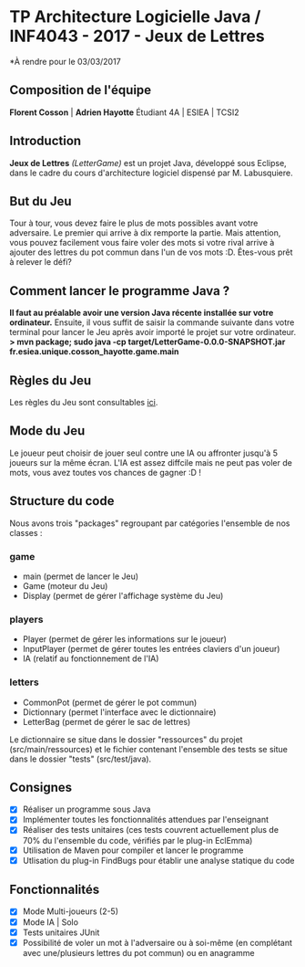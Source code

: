 # TP Architecture Logicielle Java / INF4043 - 2017 - Jeux de Lettres
*À rendre pour le 03/03/2017

## Composition de l'équipe
**Florent Cosson** | **Adrien Hayotte**
Étudiant 4A | ESIEA | TCSI2

## Introduction
**Jeux de Lettres** *(LetterGame)* est un projet Java, développé sous Eclipse, dans le cadre du cours d'architecture logiciel dispensé par M. Labusquiere.

## But du Jeu
Tour à tour, vous devez faire le plus de mots possibles avant votre adversaire. Le premier qui arrive à dix remporte la partie. Mais attention, vous pouvez facilement vous faire voler des mots si votre rival arrive à ajouter des lettres du pot commun dans l'un de vos mots :D. Êtes-vous prêt à relever le défi?

## Comment lancer le programme Java ?
**Il faut au préalable avoir une version Java récente installée sur votre ordinateur.**
Ensuite, il vous suffit de saisir la commande suivante dans votre terminal pour lancer le Jeu après avoir importé le projet sur votre ordinateur.
**> mvn package; sudo java -cp target/LetterGame-0.0.0-SNAPSHOT.jar fr.esiea.unique.cosson_hayotte.game.main**

## Règles du Jeu
Les règles du Jeu sont consultables [ici](https://github.com/MLabusquiere/TP_4A_2017_Letter_Game/blob/master/Readme.md).

## Mode du Jeu
Le joueur peut choisir de jouer seul contre une IA ou affronter jusqu'à 5 joueurs sur la même écran.
L'IA est assez diffcile mais ne peut pas voler de mots, vous avez toutes vos chances de gagner :D !

## Structure du code
Nous avons trois "packages" regroupant par catégories l'ensemble de nos classes :
### game
- main (permet de lancer le Jeu)
- Game (moteur du Jeu)
- Display (permet de gérer l'affichage système du Jeu)
### players
- Player (permet de gérer les informations sur le joueur)
- InputPlayer (permet de gérer toutes les entrées claviers d'un joueur)
- IA (relatif au fonctionnement de l'IA)
### letters
- CommonPot (permet de gérer le pot commun)
- Dictionnary (permet l'interface avec le dictionnaire)
- LetterBag (permet de gérer le sac de lettres)

Le dictionnaire se situe dans le dossier "ressources" du projet (src/main/ressources) et le fichier contenant l'ensemble des tests se situe dans le dossier "tests" (src/test/java).

## Consignes
- [x] Réaliser un programme sous Java
- [x] Implémenter toutes les fonctionnalités attendues par l'enseignant
- [x] Réaliser des tests unitaires (ces tests couvrent actuellement plus de 70% du l'ensemble du code, vérifiés par le plug-in EclEmma)
- [x] Utilisation de Maven pour compiler et lancer le programme
- [x] Utlisation du plug-in FindBugs pour établir une analyse statique du code

## Fonctionnalités
- [x] Mode Multi-joueurs (2-5)
- [x] Mode IA | Solo
- [x] Tests unitaires JUnit
- [x] Possibilité de voler un mot à l'adversaire ou à soi-même (en complétant avec une/plusieurs lettres du pot commun) ou en anagramme
